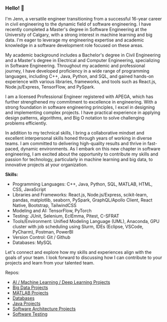 ### Hello! 👋

I'm Jenn, a versatile engineer transitioning from a successful 16-year career in civil engineering to the dynamic field of software engineering. I have recently completed a Master's degree in Software Engineering at the University of Calgary, with a strong interest in machine learning and big data. I'm eager to leverage my engineering expertise and academic knowledge in a software development role focused on these areas.

My academic background includes a Bachelor's degree in Civil Engineering and a Master's degree in Electrical and Computer Engineering, specializing in Software Engineering. Throughout my academic and professional journey, I have developed proficiency in a wide range of programming languages, including C++, Java, Python, and SQL, and gained hands-on experience with various libraries, frameworks, and tools such as React.js, Node.js/Express, TensorFlow, and PySpark.

I am a licensed Professional Engineer registered with APEGA, which has further strengthened my commitment to excellence in engineering. With a strong foundation in software engineering principles, I excel in designing and implementing complex projects. I have practical experience in applying design patterns, algorithms, and Big O notation to solve challenging problems efficiently.

In addition to my technical skills, I bring a collaborative mindset and excellent interpersonal skills honed through years of working in diverse teams. I am committed to delivering high-quality results and thrive in fast-paced, dynamic environments. As I embark on this new chapter in software engineering, I am excited about the opportunity to contribute my skills and passion for technology, particularly in machine learning and big data, to innovative projects at your organization.

**Skills:**
- Programming Languages: C++, Java, Python, SQL, MATLAB, HTML, CSS, JavaScript
- Libraries and Frameworks: React.js, Node.js/Express, scikit-learn, pandas, matplotlib, seaborn, PySpark, GraphQL/Apollo Client, React Native, Bootstrap, TailwindCSS
- Modeling and AI: TensorFlow, PyTorch
- Testing: JUnit, Selenium, EclEmma, Pitest, C-SFRAT
- Tools/Environment: Unified Modeling Language (UML), Anaconda, GPU cluster with job scheduling using Slurm, IDEs (Eclipse, VSCode, PyCharm), Postman, PowerBI
- Version Control: Git / Github
- Databases: MySQL

Let's connect and explore how my skills and experiences align with the goals of your team. I look forward to discussing how I can contribute to your projects and learn from your talented team.

Repos:
- [AI / Machine Learning / Deep Learning Projects](https://github.com/jennbushey/ML-projects)
- [Big Data Projects](https://github.com/jennbushey/BigData-projects)
- [MATLAB Projects](https://github.com/jennbushey/MATLAB-projects)
- [Databases](https://github.com/jennbushey/SQL-projects)
- [Java Projects](https://github.com/jennbushey/Java-projects)
- [Software Architecture Projects](https://github.com/jennbushey/Architecture-projects)
- [Software Testing](https://github.com/jennbushey/Testing-projects)

<!--
**jennbushey/jennbushey** is a ✨ _special_ ✨ repository because its `README.md` (this file) appears on your GitHub profile.

Here are some ideas to get you started:

- 🔭 I’m currently working on ...
- 🌱 I’m currently learning ...
- 👯 I’m looking to collaborate on ...
- 🤔 I’m looking for help with ...
- 💬 Ask me about ...
- 📫 How to reach me: ...
- 😄 Pronouns: ...
- ⚡ Fun fact: ...
-->

